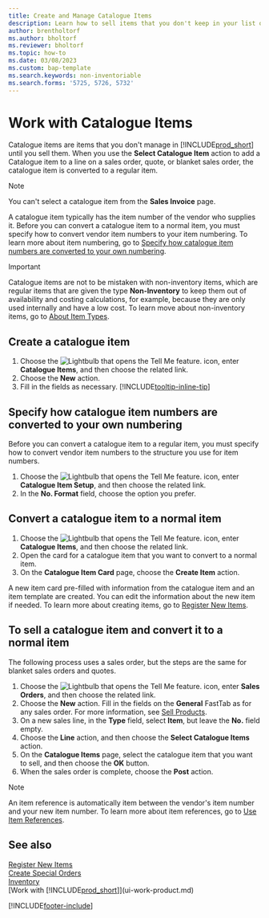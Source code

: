 ```yaml
---
title: Create and Manage Catalogue Items
description: Learn how to sell items that you don't keep in your list of items.
author: brentholtorf
ms.author: bholtorf
ms.reviewer: bholtorf
ms.topic: how-to
ms.date: 03/08/2023
ms.custom: bap-template
ms.search.keywords: non-inventoriable
ms.search.forms: '5725, 5726, 5732'
---
```


# <a name="work-with-catalog-items"></a>Work with Catalogue Items

Catalogue items are items that you don't manage in [!INCLUDE[prod_short](includes/prod_short.md)] until you sell them. When you use the **Select Catalogue Item** action to add a Catalogue item to a line on a sales order, quote, or blanket sales order, the catalogue item is converted to a regular item.

> [!NOTE]  
> You can't select a catalogue item from the **Sales Invoice** page.

A catalogue item typically has the item number of the vendor who supplies it. Before you can convert a catalogue item to a normal item, you must specify how to convert vendor item numbers to your item numbering. To learn more about item numbering, go to [Specify how catalogue item numbers are converted to your own numbering](#specify-how-catalog-item-numbers-are-converted-to-your-own-numbering).  

> [!IMPORTANT]
> Catalogue items are not to be mistaken with non-inventory items, which are regular items that are given the type **Non-Inventory** to keep them out of availability and costing calculations, for example, because they are only used internally and have a low cost. To learn move about non-inventory items, go to [About Item Types](inventory-about-item-types.md).

## <a name="create-a-catalog-item"></a>Create a catalogue item

1. Choose the ![Lightbulb that opens the Tell Me feature.](media/ui-search/search_small.png "Tell me what you want to do") icon, enter **Catalogue Items**, and then choose the related link.
2. Choose the **New** action.
3. Fill in the fields as necessary. [!INCLUDE[tooltip-inline-tip](includes/tooltip-inline-tip_md.md)]

## <a name="specify-how-catalog-item-numbers-are-converted-to-your-own-numbering"></a>Specify how catalogue item numbers are converted to your own numbering

Before you can convert a catalogue item to a regular item, you must specify how to convert vendor item numbers to the structure you use for item numbers.

1. Choose the ![Lightbulb that opens the Tell Me feature.](media/ui-search/search_small.png "Tell me what you want to do") icon, enter **Catalogue Item Setup**, and then choose the related link.
2. In the **No. Format** field, choose the option you prefer.

## <a name="convert-a-catalog-item-to-a-normal-item"></a>Convert a catalogue item to a normal item

1. Choose the ![Lightbulb that opens the Tell Me feature.](media/ui-search/search_small.png "Tell me what you want to do") icon, enter **Catalogue Items**, and then choose the related link.
2. Open the card for a catalogue item that you want to convert to a normal item.
3. On the **Catalogue Item Card** page, choose the **Create Item** action.

A new item card pre-filled with information from the catalogue item and an item template are created. You can edit the information about the new item if needed. To learn more about creating items, go to [Register New Items](inventory-how-register-new-items.md).

## <a name="to-sell-a-catalog-item-and-convert-it-to-a-normal-item"></a>To sell a catalogue item and convert it to a normal item

The following process uses a sales order, but the steps are the same for blanket sales orders and quotes.

1. Choose the ![Lightbulb that opens the Tell Me feature.](media/ui-search/search_small.png "Tell me what you want to do") icon, enter **Sales Orders**, and then choose the related link.
2. Choose the **New** action. Fill in the fields on the **General** FastTab as for any sales order. For more information, see [Sell Products](sales-how-sell-products.md).
3. On a new sales line, in the **Type** field, select **Item**, but leave the **No.** field empty.
4. Choose the **Line** action, and then choose the **Select Catalogue Items** action.
5. On the **Catalogue Items** page, select the catalogue item that you want to sell, and then choose the **OK** button.
6. When the sales order is complete, choose the **Post** action.

> [!NOTE]  
> An item reference is automatically item between the vendor's item number and your new item number. To learn more about item references, go to [Use Item References](inventory-how-use-item-cross-refs.md).

## <a name="see-also"></a>See also

[Register New Items](inventory-how-register-new-items.md)  
[Create Special Orders](sales-how-to-create-special-orders.md)  
[Inventory](inventory-manage-inventory.md)  
[Work with [!INCLUDE[prod_short](includes/prod_short.md)]](ui-work-product.md)


[!INCLUDE[footer-include](includes/footer-banner.md)]
